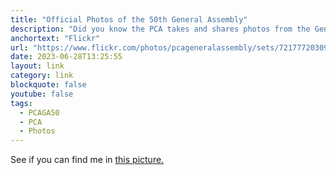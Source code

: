```yaml
---
title: "Official Photos of the 50th General Assembly"
description: "Did you know the PCA takes and shares photos from the General Assembly each year?"
anchortext: "Flickr"
url: "https://www.flickr.com/photos/pcageneralassembly/sets/72177720309224830/"
date: 2023-06-28T13:25:55
layout: link
category: link
blockquote: false
youtube: false
tags:
  - PCAGA50
  - PCA
  - Photos
---
```


See if you can find me in [this picture.](https://www.flickr.com/photos/pcageneralassembly/52992005813/in/album-72177720309224830/)